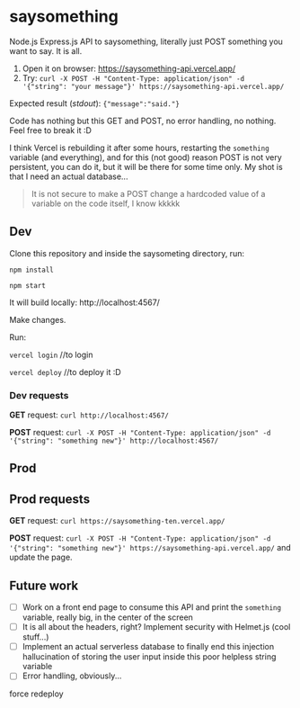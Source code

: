 # saysomething

Node.js Express.js API to saysomething, literally just POST something you want to say. It is all.

1. Open it on browser: https://saysomething-api.vercel.app/
2. Try: `curl -X POST -H "Content-Type: application/json" -d '{"string": "your message"}' https://saysomething-api.vercel.app/`

Expected result (*stdout*): `{"message":"said."}`

Code has nothing but this GET and POST, no error handling, no nothing. Feel free to break it :D 

I think Vercel is rebuilding it after some hours, restarting the `something` variable (and everything), and for this (not good) reason POST is not very persistent, you can do it, but it will be there for some time only. My shot is that I need an actual database... 

> It is not secure to make a POST change a hardcoded value of a variable on the code itself, I know kkkkk

## Dev

Clone this repository and inside the saysometing directory, run:

`npm install`

`npm start`

It will build locally: http://localhost:4567/

Make changes. 

Run:

`vercel login` //to login

`vercel deploy` //to deploy it :D

### Dev requests

**GET** request: `curl http://localhost:4567/`

**POST** request: `curl -X POST -H "Content-Type: application/json" -d '{"string": "something new"}' http://localhost:4567/`

## Prod

## Prod requests

**GET** request: `curl https://saysomething-ten.vercel.app/`

**POST** request: `curl -X POST -H "Content-Type: application/json" -d '{"string": "something new"}' https://saysomething-api.vercel.app/` and update the page.

## Future work

- [ ] Work on a front end page to consume this API and print the `something` variable, really big, in the center of the screen
- [ ] It is all about the headers, right? Implement security with Helmet.js (cool stuff...)
- [ ] Implement an actual serverless database to finally end this injection hallucination of storing the user input inside this poor helpless string variable
- [ ] Error handling, obviously...

force redeploy
